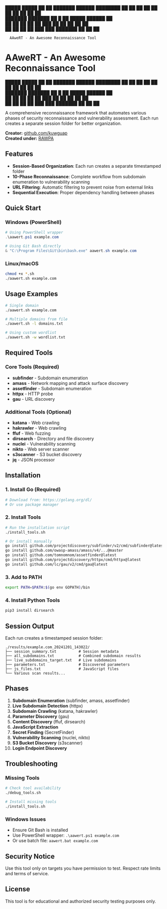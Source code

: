 

 █████   █████  ██     ██ ███████ ██████  ████████ 
██   ██ ██   ██ ██     ██ ██      ██   ██    ██    
███████ ███████ ██  █  ██ █████   ██████     ██    
██   ██ ██   ██ ██ ███ ██ ██      ██   ██    ██    
██   ██ ██   ██  ███ ███  ███████ ██   ██    ██    
                                                   
      AAweRT - An Awesome Reconnaissance Tool

# AAweRT - An Awesome Reconnaissance Tool


 █████   █████  ██     ██ ███████ ██████  ████████ 
██   ██ ██   ██ ██     ██ ██      ██   ██    ██    
███████ ███████ ██  █  ██ █████   ██████     ██    
██   ██ ██   ██ ██ ███ ██ ██      ██   ██    ██    
██   ██ ██   ██  ███ ███  ███████ ██   ██    ██    
                                                   
                                                   



A comprehensive reconnaissance framework that automates various phases of security reconnaissance and vulnerability assessment. Each run creates a separate session folder for better organization.

**Creator:** [github.com/kuwguap](https://github.com/kuwguap)  
**Created under:** [RAWPA](https://rawpa.vercel.com)

## Features

- **Session-Based Organization**: Each run creates a separate timestamped folder
- **10-Phase Reconnaissance**: Complete workflow from subdomain enumeration to vulnerability scanning
- **URL Filtering**: Automatic filtering to prevent noise from external links
- **Sequential Execution**: Proper dependency handling between phases

## Quick Start

### Windows (PowerShell)
```powershell
# Using PowerShell wrapper
.\aawert.ps1 example.com

# Using Git Bash directly
& "C:\Program Files\Git\bin\bash.exe" aawert.sh example.com
```

### Linux/macOS
```bash
chmod +x *.sh
./aawert.sh example.com
```

## Usage Examples

```bash
# Single domain
./aawert.sh example.com

# Multiple domains from file
./aawert.sh -l domains.txt

# Using custom wordlist
./aawert.sh -w wordlist.txt
```

## Required Tools

### Core Tools (Required)
- **subfinder** - Subdomain enumeration
- **amass** - Network mapping and attack surface discovery
- **assetfinder** - Subdomain enumeration
- **httpx** - HTTP probe
- **gau** - URL discovery

### Additional Tools (Optional)
- **katana** - Web crawling
- **hakrawler** - Web crawling
- **ffuf** - Web fuzzing
- **dirsearch** - Directory and file discovery
- **nuclei** - Vulnerability scanning
- **nikto** - Web server scanner
- **s3scanner** - S3 bucket discovery
- **jq** - JSON processor

## Installation

### 1. Install Go (Required)
```bash
# Download from: https://golang.org/dl/
# Or use package manager
```

### 2. Install Tools
```bash
# Run the installation script
./install_tools.sh

# Or install manually
go install github.com/projectdiscovery/subfinder/v2/cmd/subfinder@latest
go install github.com/owasp-amass/amass/v4/...@master
go install github.com/tomnomnom/assetfinder@latest
go install github.com/projectdiscovery/httpx/cmd/httpx@latest
go install github.com/lc/gau/v2/cmd/gau@latest
```

### 3. Add to PATH
```bash
export PATH=$PATH:$(go env GOPATH)/bin
```

### 4. Install Python Tools
```bash
pip3 install dirsearch
```

## Session Output

Each run creates a timestamped session folder:
```
./results/example.com_20241201_143022/
├── session_summary.txt          # Session metadata
├── all_subdomains.txt           # Combined subdomain results
├── live_subdomains_target.txt   # Live subdomains
├── parameters.txt               # Discovered parameters
├── js_files.txt                 # JavaScript files
└── Various scan results...
```

## Phases

1. **Subdomain Enumeration** (subfinder, amass, assetfinder)
2. **Live Subdomain Detection** (httpx)
3. **Subdomain Crawling** (katana, hakrawler)
4. **Parameter Discovery** (gau)
5. **Content Discovery** (ffuf, dirsearch)
6. **JavaScript Extraction**
7. **Secret Finding** (SecretFinder)
8. **Vulnerability Scanning** (nuclei, nikto)
9. **S3 Bucket Discovery** (s3scanner)
10. **Login Endpoint Discovery**

## Troubleshooting

### Missing Tools
```bash
# Check tool availability
./debug_tools.sh

# Install missing tools
./install_tools.sh
```

### Windows Issues
- Ensure Git Bash is installed
- Use PowerShell wrapper: `.\aawert.ps1 example.com`
- Or use batch file: `aawert.bat example.com`

## Security Notice

Use this tool only on targets you have permission to test. Respect rate limits and terms of service.

## License

This tool is for educational and authorized security testing purposes only.
